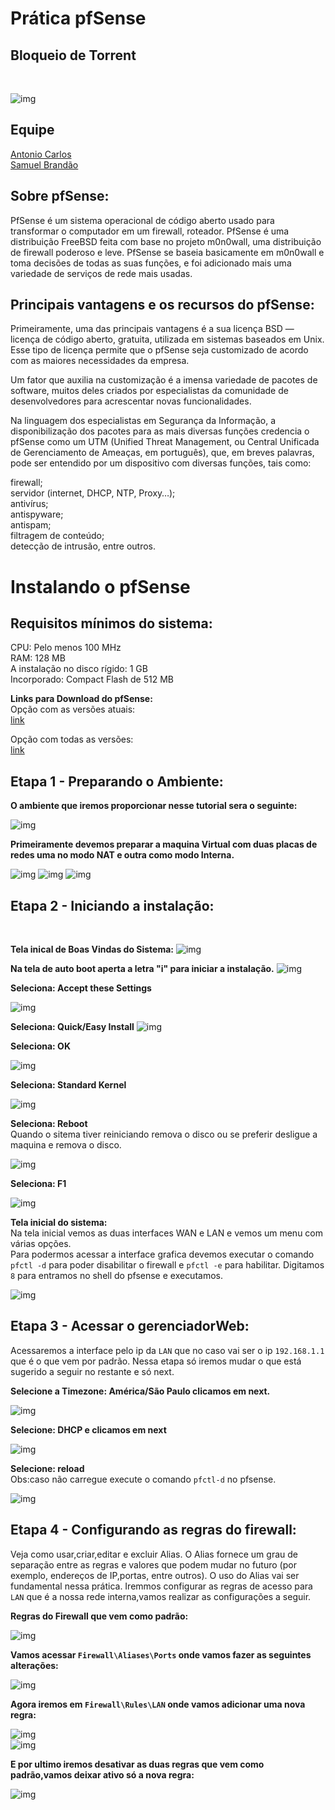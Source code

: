# Prática pfSense
## Bloqueio de Torrent
<br>

![img](https://github.com/AnttoniC/Seguranca-da-Informacao/blob/master/pfSense/img/pfsense.png)

## Equipe
[Antonio Carlos](https://github.com/AnttoniC/Seguranca-da-Informacao)<br>
[Samuel Brandão](https://github.com/SamuelBrandao08/Seguranca)

## Sobre pfSense:

PfSense é um sistema operacional de código aberto usado para transformar o computador em um
firewall, roteador. PfSense é uma distribuição FreeBSD feita com base no projeto m0n0wall, uma distribuição
de firewall poderoso e leve. PfSense se baseia basicamente em m0n0wall e toma decisões de todas as suas
funções, e foi adicionado mais uma variedade de serviços de rede mais usadas.

## Principais vantagens e os recursos do pfSense:
Primeiramente, uma das principais vantagens é a sua licença BSD — licença de código aberto, gratuita, utilizada em sistemas baseados em Unix. Esse tipo de licença permite que o pfSense seja customizado de acordo com as maiores necessidades da empresa.

Um fator que auxilia na customização é a imensa variedade de pacotes de software, muitos deles criados por especialistas da comunidade de desenvolvedores para acrescentar novas funcionalidades.

Na linguagem dos especialistas em Segurança da Informação, a disponibilização dos pacotes para as mais diversas funções credencia o pfSense como um UTM (Unified Threat Management, ou Central Unificada de Gerenciamento de Ameaças, em português), que, em breves palavras, pode ser entendido por um dispositivo com diversas funções, tais como:

firewall;<br>
servidor (internet, DHCP, NTP, Proxy…);<br>
antivírus;<br>
antispyware;<br>
antispam;<br>
filtragem de conteúdo;<br>
detecção de intrusão, entre outros.

# Instalando o pfSense

## Requisitos mínimos do sistema:

CPU:                             Pelo menos 100 MHz<br>
RAM:                             128 MB<br>
A instalação no disco rígido:	   1 GB<br>
Incorporado:                     Compact Flash de 512 MB

<strong>Links para Download do pfSense:</strong><br>
Opção com as versões atuais:<br>
[link](https://www.pfsense.org/download/)<br>

Opção com todas as versões:<br>
[link](https://atxfiles.pfsense.org/mirror/downloads/)

## Etapa 1 - Preparando o Ambiente:

<strong>O ambiente que iremos proporcionar nesse tutorial sera o seguinte:</strong>

![img](https://github.com/AnttoniC/Seguranca-da-Informacao/blob/master/pfSense/img/Ambiente%20Pfsense.png)


<strong>Primeiramente devemos preparar a maquina Virtual com duas placas de redes uma no modo NAT e outra como modo Interna.</strong>

![img](https://github.com/AnttoniC/Seguranca-da-Informacao/blob/master/pfSense/img/P13.png)
![img](https://github.com/AnttoniC/Seguranca-da-Informacao/blob/master/pfSense/img/P15.png)
![img](https://github.com/AnttoniC/Seguranca-da-Informacao/blob/master/pfSense/img/P14.png)

## Etapa 2 - Iniciando a instalação:
<br>

<strong>Tela inical de Boas Vindas do Sistema:</strong>
![img](https://github.com/AnttoniC/Seguranca-da-Informacao/blob/master/pfSense/img/P00.png)


<strong>Na tela de auto boot aperta a letra "i" para iniciar a instalação.</strong>
![img](https://github.com/AnttoniC/Seguranca-da-Informacao/blob/master/pfSense/img/P1.png)

<strong>Seleciona: Accept these Settings</strong>

![img](https://github.com/AnttoniC/Seguranca-da-Informacao/blob/master/pfSense/img/P2.png)

<strong>Seleciona: Quick/Easy Install</strong>
![img](https://github.com/AnttoniC/Seguranca-da-Informacao/blob/master/pfSense/img/P3.png)

<strong>Seleciona: OK</strong>

![img](https://github.com/AnttoniC/Seguranca-da-Informacao/blob/master/pfSense/img/P4.png)

<strong>Seleciona: Standard Kernel</strong>

![img](https://github.com/AnttoniC/Seguranca-da-Informacao/blob/master/pfSense/img/P5.png)

<strong>Seleciona: Reboot</strong><br>
Quando o sitema tiver reiniciando remova o disco ou se preferir desligue a maquina e remova o disco.

![img](https://github.com/AnttoniC/Seguranca-da-Informacao/blob/master/pfSense/img/P6.png)

<strong>Seleciona: F1</strong>

![img](https://github.com/AnttoniC/Seguranca-da-Informacao/blob/master/pfSense/img/P7.png)


<strong>Tela inicial do sistema:</strong><br>
Na tela inicial vemos as duas interfaces WAN e LAN e vemos um menu com várias opções.<br>
Para podermos acessar a interface grafica devemos executar o comando `pfctl -d` para poder disabilitar o firewall e
`pfctl -e` para habilitar. Digitamos `8` para entramos no shell do pfsense e executamos.

![img](https://github.com/AnttoniC/Seguranca-da-Informacao/blob/master/pfSense/img/A5.png)


## Etapa 3 - Acessar o gerenciadorWeb:

Acessaremos a interface pelo ip da `LAN` que no caso vai ser o ip `192.168.1.1` que é o que vem por padrão.
Nessa etapa só iremos mudar o que está sugerido a seguir no restante e só next.


<strong>Selecione a Timezone: América/São Paulo clicamos em next.</strong>

![img](https://github.com/AnttoniC/Seguranca-da-Informacao/blob/master/pfSense/img/A1.jpg)

<strong>Selecione: DHCP e clicamos em next</strong>

![img](https://github.com/AnttoniC/Seguranca-da-Informacao/blob/master/pfSense/img/A2.jpg)

<strong>Selecione: reload</strong> <br>
Obs:caso não carregue execute o comando `pfctl-d` no pfsense.

![img](https://github.com/AnttoniC/Seguranca-da-Informacao/blob/master/pfSense/img/A2.jpg)

## Etapa 4 - Configurando as regras do firewall:
Veja como usar,criar,editar e excluir Alias. O Alias fornece um grau de separação entre as regras e valores que podem mudar no futuro (por exemplo, endereços de IP,portas, entre outros). O uso do Alias vai ser fundamental nessa prática.
Iremmos configurar as regras de acesso para `LAN` que é a nossa rede interna,vamos realizar as
configurações a seguir.

<strong>Regras do Firewall que vem como padrão:</strong>

![img](https://github.com/AnttoniC/Seguranca-da-Informacao/blob/master/pfSense/img/pad.png)

<strong>Vamos acessar `Firewall\Aliases\Ports` onde vamos fazer as seguintes alterações:</strong>

![img](https://github.com/AnttoniC/Seguranca-da-Informacao/blob/master/pfSense/img/cap1.png)

<strong> Agora iremos em `Firewall\Rules\LAN` onde vamos adicionar uma nova regra:</strong>

![img](https://github.com/AnttoniC/Seguranca-da-Informacao/blob/master/pfSense/img/ace1.png)<br>
![img](https://github.com/AnttoniC/Seguranca-da-Informacao/blob/master/pfSense/img/ace2.png)


<strong>E por ultimo iremos desativar as duas regras que vem como padrão,vamos deixar ativo só a nova regra:</strong>

![img](https://github.com/AnttoniC/Seguranca-da-Informacao/blob/master/pfSense/img/ace3.png)


